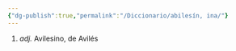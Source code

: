 ```yaml
---
{"dg-publish":true,"permalink":"/Diccionario/abilesín, ina/"}
---
```


1. *adj.* Avilesino, de Avilés